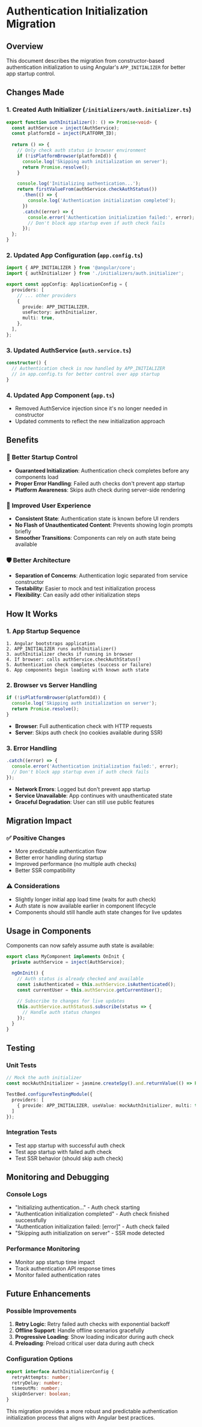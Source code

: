 # Authentication Initialization Migration

## Overview
This document describes the migration from constructor-based authentication initialization to using Angular's `APP_INITIALIZER` for better app startup control.

## Changes Made

### 1. Created Auth Initializer (`/initializers/auth.initializer.ts`)
```typescript
export function authInitializer(): () => Promise<void> {
  const authService = inject(AuthService);
  const platformId = inject(PLATFORM_ID);
  
  return () => {
    // Only check auth status in browser environment
    if (!isPlatformBrowser(platformId)) {
      console.log('Skipping auth initialization on server');
      return Promise.resolve();
    }

    console.log('Initializing authentication...');
    return firstValueFrom(authService.checkAuthStatus())
      .then(() => {
        console.log('Authentication initialization completed');
      })
      .catch((error) => {
        console.error('Authentication initialization failed:', error);
        // Don't block app startup even if auth check fails
      });
  };
}
```

### 2. Updated App Configuration (`app.config.ts`)
```typescript
import { APP_INITIALIZER } from '@angular/core';
import { authInitializer } from './initializers/auth.initializer';

export const appConfig: ApplicationConfig = {
  providers: [
    // ... other providers
    {
      provide: APP_INITIALIZER,
      useFactory: authInitializer,
      multi: true,
    },
  ],
};
```

### 3. Updated AuthService (`auth.service.ts`)
```typescript
constructor() {
  // Authentication check is now handled by APP_INITIALIZER
  // in app.config.ts for better control over app startup
}
```

### 4. Updated App Component (`app.ts`)
- Removed AuthService injection since it's no longer needed in constructor
- Updated comments to reflect the new initialization approach

## Benefits

### 🚀 **Better Startup Control**
- **Guaranteed Initialization**: Authentication check completes before any components load
- **Proper Error Handling**: Failed auth checks don't prevent app startup
- **Platform Awareness**: Skips auth check during server-side rendering

### 🔄 **Improved User Experience**
- **Consistent State**: Authentication state is known before UI renders
- **No Flash of Unauthenticated Content**: Prevents showing login prompts briefly
- **Smoother Transitions**: Components can rely on auth state being available

### 🛡️ **Better Architecture**
- **Separation of Concerns**: Authentication logic separated from service constructor
- **Testability**: Easier to mock and test initialization process
- **Flexibility**: Can easily add other initialization steps

## How It Works

### 1. App Startup Sequence
```
1. Angular bootstraps application
2. APP_INITIALIZER runs authInitializer()
3. authInitializer checks if running in browser
4. If browser: calls authService.checkAuthStatus()
5. Authentication check completes (success or failure)
6. App components begin loading with known auth state
```

### 2. Browser vs Server Handling
```typescript
if (!isPlatformBrowser(platformId)) {
  console.log('Skipping auth initialization on server');
  return Promise.resolve();
}
```
- **Browser**: Full authentication check with HTTP requests
- **Server**: Skips auth check (no cookies available during SSR)

### 3. Error Handling
```typescript
.catch((error) => {
  console.error('Authentication initialization failed:', error);
  // Don't block app startup even if auth check fails
});
```
- **Network Errors**: Logged but don't prevent app startup
- **Service Unavailable**: App continues with unauthenticated state
- **Graceful Degradation**: User can still use public features

## Migration Impact

### ✅ **Positive Changes**
- More predictable authentication flow
- Better error handling during startup
- Improved performance (no multiple auth checks)
- Better SSR compatibility

### ⚠️ **Considerations**
- Slightly longer initial app load time (waits for auth check)
- Auth state is now available earlier in component lifecycle
- Components should still handle auth state changes for live updates

## Usage in Components

Components can now safely assume auth state is available:

```typescript
export class MyComponent implements OnInit {
  private authService = inject(AuthService);

  ngOnInit() {
    // Auth status is already checked and available
    const isAuthenticated = this.authService.isAuthenticated();
    const currentUser = this.authService.getCurrentUser();
    
    // Subscribe to changes for live updates
    this.authService.authStatus$.subscribe(status => {
      // Handle auth status changes
    });
  }
}
```

## Testing

### Unit Tests
```typescript
// Mock the auth initializer
const mockAuthInitializer = jasmine.createSpy().and.returnValue(() => Promise.resolve());

TestBed.configureTestingModule({
  providers: [
    { provide: APP_INITIALIZER, useValue: mockAuthInitializer, multi: true }
  ]
});
```

### Integration Tests
- Test app startup with successful auth check
- Test app startup with failed auth check
- Test SSR behavior (should skip auth check)

## Monitoring and Debugging

### Console Logs
- "Initializing authentication..." - Auth check starting
- "Authentication initialization completed" - Auth check finished successfully
- "Authentication initialization failed: [error]" - Auth check failed
- "Skipping auth initialization on server" - SSR mode detected

### Performance Monitoring
- Monitor app startup time impact
- Track authentication API response times
- Monitor failed authentication rates

## Future Enhancements

### Possible Improvements
1. **Retry Logic**: Retry failed auth checks with exponential backoff
2. **Offline Support**: Handle offline scenarios gracefully
3. **Progressive Loading**: Show loading indicator during auth check
4. **Preloading**: Preload critical user data during auth check

### Configuration Options
```typescript
export interface AuthInitializerConfig {
  retryAttempts: number;
  retryDelay: number;
  timeoutMs: number;
  skipOnServer: boolean;
}
```

This migration provides a more robust and predictable authentication initialization process that aligns with Angular best practices.
